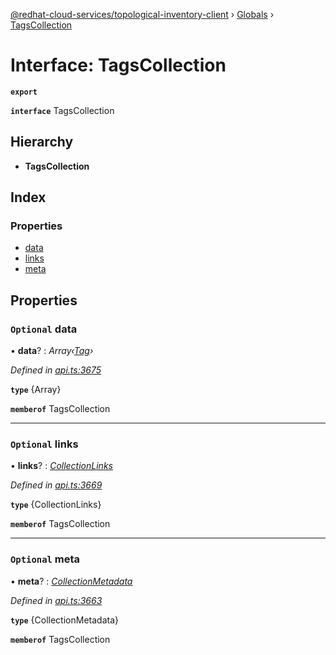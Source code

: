 [@redhat-cloud-services/topological-inventory-client](../README.md) › [Globals](../globals.md) › [TagsCollection](tagscollection.md)

# Interface: TagsCollection

**`export`** 

**`interface`** TagsCollection

## Hierarchy

* **TagsCollection**

## Index

### Properties

* [data](tagscollection.md#optional-data)
* [links](tagscollection.md#optional-links)
* [meta](tagscollection.md#optional-meta)

## Properties

### `Optional` data

• **data**? : *Array‹[Tag](tag.md)›*

*Defined in [api.ts:3675](https://github.com/RedHatInsights/javascript-clients/blob/master/packages/topological-inventory/api.ts#L3675)*

**`type`** {Array<Tag>}

**`memberof`** TagsCollection

___

### `Optional` links

• **links**? : *[CollectionLinks](collectionlinks.md)*

*Defined in [api.ts:3669](https://github.com/RedHatInsights/javascript-clients/blob/master/packages/topological-inventory/api.ts#L3669)*

**`type`** {CollectionLinks}

**`memberof`** TagsCollection

___

### `Optional` meta

• **meta**? : *[CollectionMetadata](collectionmetadata.md)*

*Defined in [api.ts:3663](https://github.com/RedHatInsights/javascript-clients/blob/master/packages/topological-inventory/api.ts#L3663)*

**`type`** {CollectionMetadata}

**`memberof`** TagsCollection
